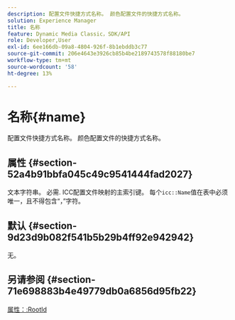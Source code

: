 ```yaml
---
description: 配置文件快捷方式名称。 颜色配置文件的快捷方式名称。
solution: Experience Manager
title: 名称
feature: Dynamic Media Classic，SDK/API
role: Developer,User
exl-id: 6ee166db-09a8-4804-926f-8b1ebddb3c77
source-git-commit: 206e4643e3926cb85b4be2189743578f88180be7
workflow-type: tm+mt
source-wordcount: '58'
ht-degree: 13%

---
```


# 名称{#name}

配置文件快捷方式名称。 颜色配置文件的快捷方式名称。

## 属性 {#section-52a4b91bbfa045c49c9541444fad2027}

文本字符串。 必需. ICC配置文件映射的主索引键。 每个`icc::Name`值在表中必须唯一，且不得包含“，”字符。

## 默认 {#section-9d23d9b082f541b5b29b4ff92e942942}

无。

## 另请参阅 {#section-71e698883b4e49779db0a6856d95fb22}

[属性：:RootId](../../../../../ir-api/material-cat/image-rendering-api-ref/c-ir-material-catalog/c-ir-attributes-reference/r-ir-rootid.md#reference-54b42b7125824be593378c1accb70d5a)
